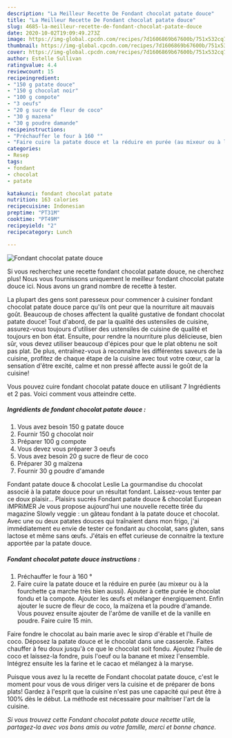 ```yaml
---
description: "La Meilleur Recette De Fondant chocolat patate douce"
title: "La Meilleur Recette De Fondant chocolat patate douce"
slug: 4685-la-meilleur-recette-de-fondant-chocolat-patate-douce
date: 2020-10-02T19:09:49.273Z
image: https://img-global.cpcdn.com/recipes/7d1606869b67600b/751x532cq70/fondant-chocolat-patate-douce-photo-principale-de-la-recette.jpg
thumbnail: https://img-global.cpcdn.com/recipes/7d1606869b67600b/751x532cq70/fondant-chocolat-patate-douce-photo-principale-de-la-recette.jpg
cover: https://img-global.cpcdn.com/recipes/7d1606869b67600b/751x532cq70/fondant-chocolat-patate-douce-photo-principale-de-la-recette.jpg
author: Estelle Sullivan
ratingvalue: 4.4
reviewcount: 15
recipeingredient:
- "150 g patate douce"
- "150 g chocolat noir"
- "100 g compote"
- "3 oeufs"
- "20 g sucre de fleur de coco"
- "30 g mazena"
- "30 g poudre damande"
recipeinstructions:
- "Préchauffer le four à 160 °"
- "Faire cuire la patate douce et la réduire en purée (au mixeur ou à la fourchette ça marche très bien aussi). Ajouter à cette purée le chocolat fondu et la compote. Ajouter les œufs et mélanger énergiquement. Enfin ajouter le sucre de fleur de coco, la maïzena et la poudre d&#39;amande. Vous pouvez ensuite ajouter de l&#39;arôme de vanille et de la vanille en poudre. Faire cuire 15 min."
categories:
- Resep
tags:
- fondant
- chocolat
- patate

katakunci: fondant chocolat patate 
nutrition: 163 calories
recipecuisine: Indonesian
preptime: "PT31M"
cooktime: "PT49M"
recipeyield: "2"
recipecategory: Lunch

---
```



![Fondant chocolat patate douce](https://img-global.cpcdn.com/recipes/7d1606869b67600b/751x532cq70/fondant-chocolat-patate-douce-photo-principale-de-la-recette.jpg)

Si vous recherchez une recette fondant chocolat patate douce, ne cherchez plus! Nous vous fournissons uniquement le meilleur fondant chocolat patate douce ici. Nous avons un grand nombre de recette à tester.

La plupart des gens sont paresseux pour commencer à cuisiner fondant chocolat patate douce parce qu'ils ont peur que la nourriture ait mauvais goût. Beaucoup de choses affectent la qualité gustative de fondant chocolat patate douce! Tout d'abord, de par la qualité des ustensiles de cuisine, assurez-vous toujours d'utiliser des ustensiles de cuisine de qualité et toujours en bon état. Ensuite, pour rendre la nourriture plus délicieuse, bien sûr, vous devez utiliser beaucoup d'épices pour que le plat obtenu ne soit pas plat. De plus, entraînez-vous à reconnaître les différentes saveurs de la cuisine, profitez de chaque étape de la cuisine avec tout votre cœur, car la sensation d'être excité, calme et non pressé affecte aussi le goût de la cuisine!

<!--inarticleads1-->

Vous pouvez cuire fondant chocolat patate douce en utilisant 7 Ingrédients et 2 pas. Voici comment vous atteindre cette.

##### Ingrédients de fondant chocolat patate douce :

1. Vous avez besoin 150 g patate douce
1. Fournir 150 g chocolat noir
1. Préparer 100 g compote
1. Vous devez vous préparer 3 oeufs
1. Vous avez besoin 20 g sucre de fleur de coco
1. Préparer 30 g maïzena
1. Fournir 30 g poudre d&#39;amande


Fondant patate douce &amp; chocolat Leslie La gourmandise du chocolat associé à la patate douce pour un résultat fondant. Laissez-vous tenter par ce doux plaisir… Plaisirs sucrés Fondant patate douce &amp; chocolat European iMPRiMER Je vous propose aujourd&#39;hui une nouvelle recette tirée du magazine Slowly veggie : un gâteau fondant à la patate douce et chocolat. Avec une ou deux patates douces qui traînaient dans mon frigo, j&#39;ai immédiatement eu envie de tester ce fondant au chocolat, sans gluten, sans lactose et même sans œufs. J&#39;étais en effet curieuse de connaitre la texture apportée par la patate douce. 

<!--inarticleads2-->

##### Fondant chocolat patate douce instructions :

1. Préchauffer le four à 160 °
1. Faire cuire la patate douce et la réduire en purée (au mixeur ou à la fourchette ça marche très bien aussi). Ajouter à cette purée le chocolat fondu et la compote. Ajouter les œufs et mélanger énergiquement. Enfin ajouter le sucre de fleur de coco, la maïzena et la poudre d&#39;amande. Vous pouvez ensuite ajouter de l&#39;arôme de vanille et de la vanille en poudre. Faire cuire 15 min.


Faire fondre le chocolat au bain marie avec le sirop d&#39;érable et l&#39;huile de coco. Déposez la patate douce et le chocolat dans une casserole. Faites chauffer à feu doux jusqu&#39;à ce que le chocolat soit fondu. Ajoutez l&#39;huile de coco et laissez-la fondre, puis l&#39;oeuf ou la banane et mixez l&#39;ensemble. Intégrez ensuite les la farine et le cacao et mélangez à la maryse. 

<!--inarticleads1-->

<p>
Puisque vous avez lu la recette de Fondant chocolat patate douce, c'est le moment pour vous de vous diriger vers la cuisine et de préparer de bons plats! Gardez à l'esprit que la cuisine n'est pas une capacité qui peut être à 100% dès le début. La méthode est nécessaire pour maîtriser l'art de la cuisine.
</p>

<p>
<i>Si vous trouvez cette Fondant chocolat patate douce recette utile, partagez-la avec vos bons amis ou votre famille, merci et bonne chance.</i>
</p>
